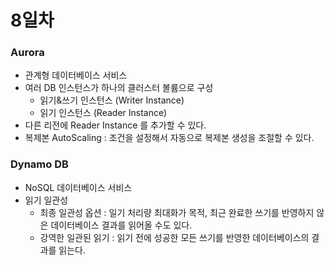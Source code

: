 # 8일차

### Aurora

- 관계형 데이터베이스 서비스
- 여러 DB 인스턴스가 하나의 클러스터 볼륨으로 구성
    - 읽기&쓰기 인스턴스 (Writer Instance)
    - 읽기 인스턴스 (Reader Instance)
- 다른 리전에 Reader Instance 를 추가할 수 있다.
- 복제본 AutoScaling : 조건을 설정해서 자동으로 복제본 생성을 조절할 수 있다.

### Dynamo DB

- NoSQL 데이터베이스 서비스
- 읽기 일관성
    - 최종 일관성 옵션 : 일기 처리량 최대화가 목적, 최근 완료한 쓰기를 반영하지 않은 데이터베이스 결과를 읽어올 수도 있다.
    - 강역한 일관된 읽기 : 읽기 전에 성공한 모든 쓰기를 반영한 데이터베이스의 결과를 읽는다.